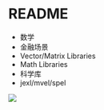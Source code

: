 # README

- 数学
- 金融场景
- Vector/Matrix Libraries
- Math Libraries
- 科学库
- jexl/mvel/spel

![](https://luo0412.oss-cn-hangzhou.aliyuncs.com/1688899572946-pnPi5Dkj8yys-image.png)